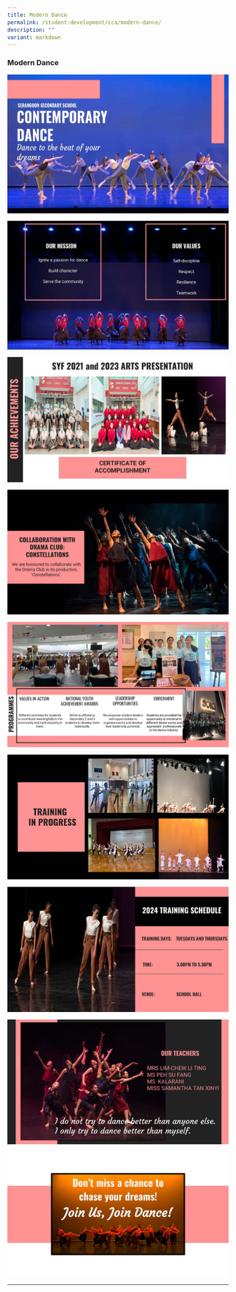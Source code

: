 ```yaml
---
title: Modern Dance
permalink: /student-development/cca/modern-dance/
description: ""
variant: markdown
---
```

### Modern Dance

![](/images/Modern%20Dance/Contemporary_Dance_2024_website_update_Page_1.jpg)

![](/images/Modern%20Dance/Contemporary_Dance_2024_website_update_Page_2.jpg)

![](/images/Modern%20Dance/Contemporary_Dance_2024_website_update_Page_3.jpg)

![](/images/Modern%20Dance/Contemporary_Dance_2024_website_update_Page_4.jpg)

![](/images/Modern%20Dance/Contemporary_Dance_2024_website_update_Page_5.jpg)

![](/images/Modern%20Dance/Contemporary_Dance_2024_website_update_Page_6.jpg)

![](/images/Modern%20Dance/Contemporary_Dance_2024_website_update_Page_7.jpg)

![](/images/Modern%20Dance/Contemporary_Dance_2024_website_update_Page_8.jpg)

![](/images/Modern%20Dance/Contemporary_Dance_2024_website_update_Page_9.jpg)

<hr>